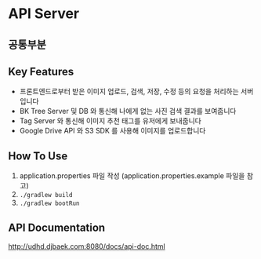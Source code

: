 # API Server

## 공통부분

## Key Features
- 프론트엔드로부터 받은 이미지 업로드, 검색, 저장, 수정 등의 요청을 처리하는 서버입니다
- BK Tree Server 및 DB 와 통신해 나에게 없는 사진 검색 결과를 보여줍니다
- Tag Server 와 통신해 이미지 추천 태그를 유저에게 보내줍니다
- Google Drive API 와 S3 SDK 를 사용해 이미지를 업로드합니다

## How To Use
1. application.properties 파일 작성 (application.properties.example 파일을 참고)
1. `./gradlew build`
1. `./gradlew bootRun`

## API Documentation
http://udhd.djbaek.com:8080/docs/api-doc.html
